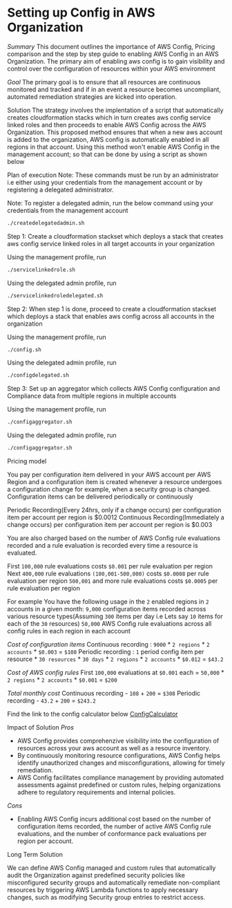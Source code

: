 # Setting up Config in AWS Organization

_Summary_
This document outlines the importance of AWS Config, Pricing comparison and the step by step guide to enabling AWS Config in an AWS Organization. The primary aim of enabling aws config is to gain visibility and control over the configuration of resources within your AWS environment

_Goal_
The primary goal is to ensure that all resources are continuous monitored and tracked and if in an event a resource becomes uncompliant, automated remediation strategies are kicked into operation.

Solution
The strategy involves the implentation of a script that automatically creates cloudformation stacks which in turn creates aws config service linked roles and then proceeds to enable AWS Config across the AWS Organization. This proposed method ensures that when a new aws account is added to the organization, AWS config is automatically enabled in all regions in that account. Using this method won't enable AWS Config in the management account; so that can be done by using a script as shown below

Plan of execution
Note: These commands must be run by an administrator i.e either using your credentials from the management account or by registering a delegated administrator.

Note: To register a delegated admin, run the below command using your credentials from the management account
```sh
./createdelegatedadmin.sh
```

Step 1: Create a cloudformation stackset which deploys a stack that creates aws config service linked roles in all target accounts in your organization 

Using the management profile, run 
```sh
./servicelinkedrole.sh
```
Using the delegated admin profile, run 
```sh
./servicelinkedroledelegated.sh
```

Step 2: When step 1 is done, proceed to create a cloudformation stackset which deploys a stack that enables aws config across all accounts in the organization

Using the management profile, run 
```sh
./config.sh
```
Using the delegated admin profile, run 
```sh
./configdelegated.sh
```

Step 3: Set up an aggregator which collects AWS Config configuration and Compliance data from multiple regions in multiple accounts

Using the management profile, run 
```sh
./configaggregator.sh
```
Using the delegated admin profile, run 
```sh
./configaggregator.sh
```

Pricing model

You pay per configuration item delivered in your AWS account per AWS Region and a configuration item is created whenever a resource undergoes a configuration change for example, when a security group is changed. Configuration items can be delivered periodically or continuously

Periodic Recording(Every 24hrs, only if a change occurs) per configuration item per account per region is $0.0012
Continuous Recording(Immediately a change occurs) per configuration item per account per region is $0.003

You are also charged based on the number of AWS Config rule evaluations recorded and a rule evaluation is recorded every time a resource is evaluated.

First `100,000` rule evaluations costs `$0.001` per rule evaluation per region
Next `400,000` rule evaluations `(100,001-500,000)` costs `$0.0008` per rule evaluation per region
`500,001` and more rule evaluations costs `$0.0005` per rule evaluation per region

For example
You have the following usage in the `2` enabled regions in `2` accounts in a given month:
`9,000` configuration items recorded across various resource types(Assuming `300` items per day i.e Lets say `10` items for each of the `30` resources)
`50,000` AWS Config rule evaluations across all config rules in each region in each account

_Cost of configuration items_
Continuous recording : `9000` * `2 regions` * `2 accounts` * `$0.003` = `$108`
Periodic recording : `1` period config item per resource * `30 resources` * `30 days` * `2 regions` * `2 accounts` * `$0.012` = `$43.2`

_Cost of AWS config rules_
First `100,000` evaluations at `$0.001` each = `50,000` * `2 regions` * `2 accounts` * `$0.001` = `$200`

_Total monthly cost_
Continuous recording - `108` + `200` = `$308`
Periodic recording - `43.2` + `200` = `$243.2`

Find the link to the config calculator below
[ConfigCalculator](https://calculator.aws/#/createCalculator/Config)

Impact of Solution
_Pros_
- AWS Config provides comprehenzive visibility into the configuration of resources across your aws account as well as a resource inventory.
- By continuously monitoring resource configurations, AWS Config helps identify unauthorized changes and misconfigurations, allowing for timely remediation.
- AWS Config facilitates compliance management by providing automated assessments against predefined or custom rules, helping organizations adhere to regulatory requirements and internal policies.

_Cons_
- Enabling AWS Config incurs additional cost based on the number of configuration items recorded, the number of active AWS Config rule evaluations, and the number of conformance pack evaluations per region per account.

Long Term Solution

We can define AWS Config managed and custom rules that automatically audit the Organization against predefined security policies like misconfigured security groups and automatically remediate non-compliant resources by triggering AWS Lambda functions to apply necessary changes, such as modifying Security group entries to restrict access.